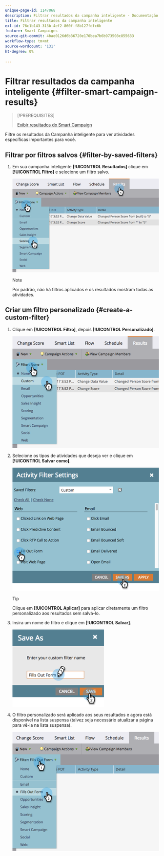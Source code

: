```yaml
---
unique-page-id: 1147068
description: Filtrar resultados da campanha inteligente - Documentação do Marketo - Documentação do produto
title: Filtrar resultados da campanha inteligente
exl-id: 76c1b143-313b-4ef2-860f-f8b127fdfc6b
feature: Smart Campaigns
source-git-commit: 4bae0126d6b36720e170bea7b6b973508c855633
workflow-type: tm+mt
source-wordcount: '131'
ht-degree: 0%

---
```


# Filtrar resultados da campanha inteligente {#filter-smart-campaign-results}

>[!PREREQUISITES]
>
>[Exibir resultados do Smart Campaign](/help/marketo/product-docs/core-marketo-concepts/smart-campaigns/smart-campaign-data/view-smart-campaign-results.md)

Filtre os resultados da Campanha inteligente para ver atividades específicas importantes para você.

## Filtrar por filtros salvos {#filter-by-saved-filters}

1. Em sua campanha inteligente **[!UICONTROL Resultados]** clique em **[!UICONTROL Filtro]** e selecione um filtro salvo.

   ![](assets/resultsfilter-hands.png)

   >[!NOTE]
   >
   >Por padrão, não há filtros aplicados e os resultados mostram todas as atividades.

## Criar um filtro personalizado {#create-a-custom-filter}

1. Clique em **[!UICONTROL Filtro]**, depois **[!UICONTROL Personalizado]**.

   ![](assets/filterscustom-hands.png)

1. Selecione os tipos de atividades que deseja ver e clique em **[!UICONTROL Salvar como]**.

   ![](assets/activityfiltersettings-hands.png)

   >[!TIP]
   >
   >Clique em **[!UICONTROL Aplicar]** para aplicar diretamente um filtro personalizado aos resultados sem salvá-lo.

1. Insira um nome de filtro e clique em **[!UICONTROL Salvar]**.

   ![](assets/saveasfilter-hands.png)

1. O filtro personalizado será aplicado aos seus resultados e agora está disponível na lista suspensa (talvez seja necessário atualizar a página para vê-la na lista suspensa).

   ![](assets/customfilter-hands.png)
